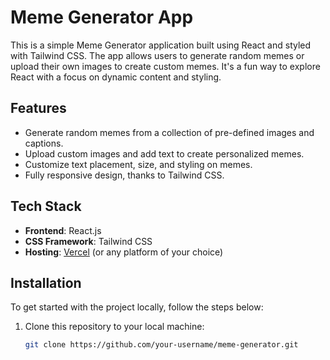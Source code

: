 # Meme Generator App

This is a simple Meme Generator application built using React and styled with Tailwind CSS. The app allows users to generate random memes or upload their own images to create custom memes. It's a fun way to explore React with a focus on dynamic content and styling.

## Features

- Generate random memes from a collection of pre-defined images and captions.
- Upload custom images and add text to create personalized memes.
- Customize text placement, size, and styling on memes.
- Fully responsive design, thanks to Tailwind CSS.

## Tech Stack

- **Frontend**: React.js
- **CSS Framework**: Tailwind CSS
- **Hosting**: [Vercel](https://vercel.com) (or any platform of your choice)

## Installation

To get started with the project locally, follow the steps below:

1. Clone this repository to your local machine:
   ```bash
   git clone https://github.com/your-username/meme-generator.git
